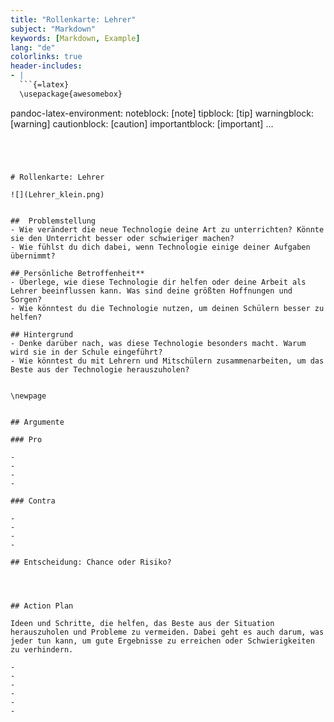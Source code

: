 ```yaml
---
title: "Rollenkarte: Lehrer"
subject: "Markdown"
keywords: [Markdown, Example]
lang: "de"
colorlinks: true
header-includes:
- |
  ```{=latex}
  \usepackage{awesomebox}
  ```
pandoc-latex-environment:
  noteblock: [note]
  tipblock: [tip]
  warningblock: [warning]
  cautionblock: [caution]
  importantblock: [important]
...
```




# Rollenkarte: Lehrer

![](Lehrer_klein.png)


##  Problemstellung
- Wie verändert die neue Technologie deine Art zu unterrichten? Könnte sie den Unterricht besser oder schwieriger machen?
- Wie fühlst du dich dabei, wenn Technologie einige deiner Aufgaben übernimmt?

## Persönliche Betroffenheit**
- Überlege, wie diese Technologie dir helfen oder deine Arbeit als Lehrer beeinflussen kann. Was sind deine größten Hoffnungen und Sorgen?
- Wie könntest du die Technologie nutzen, um deinen Schülern besser zu helfen?

## Hintergrund
- Denke darüber nach, was diese Technologie besonders macht. Warum wird sie in der Schule eingeführt?
- Wie könntest du mit Lehrern und Mitschülern zusammenarbeiten, um das Beste aus der Technologie herauszuholen?


\newpage


## Argumente

### Pro

- 
- 
- 
- 

### Contra

- 
- 
- 
- 

## Entscheidung: Chance oder Risiko?




## Action Plan

Ideen und Schritte, die helfen, das Beste aus der Situation herauszuholen und Probleme zu vermeiden. Dabei geht es auch darum, was jeder tun kann, um gute Ergebnisse zu erreichen oder Schwierigkeiten zu verhindern.

- 
- 
- 
- 
- 
- 
